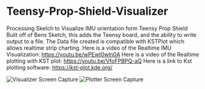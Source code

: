 # Teensy-Prop-Shield-Visualizer
Processing Sketch to Visualize IMU orientation form Teensy Prop Shield
Built off of Bens Sketch, this adds the Teensy board, and the ability to write output to a file.
The Data file created is compatible with KSTPlot which allows realtime strip charting.
Here is a video of the Realtime IMU Visualization:   https://youtu.be/wPEwt0wln0A
Here is a video of the Realtime plotting with KST plot:   https://youtu.be/VfoFPBPQ-aQ
Here is a link to Kst plotting software:   https://kst-plot.kde.org/

![Visualizer Screen Capture](https://github.com/Wozzy-T-3/Teensy-Prop-Shield-Visualizer/blob/master/Visualizer.JPG?raw=true)
![Plotter Screen Capture](https://raw.githubusercontent.com/Wozzy-T-3/Teensy-Prop-Shield-Visualizer/master/Plotter.JPG)
